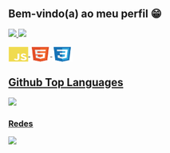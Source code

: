 ## Bem-vindo(a) ao meu perfil 😁

 <div>
   <a href="https://github.com/LucyMattos">
   <img height="180em" src="https://github-readme-stats.vercel.app/api?username=LucyMattos&show_icons=true&theme=tokyonight&include_all_commits=true&count_private=true"/>
   <img height="180em" src="https://github-readme-stats.vercel.app/api/top-langs/?username=LucyMattos&layout=compact&langs_count=6&theme=tokyonight"/>
</div>
    
<div style="display: inline_block"><br>
  <img align="center" alt="Js" height="30" width="40" src="https://raw.githubusercontent.com/devicons/devicon/master/icons/javascript/javascript-plain.svg">
  <img align="center" alt="HTML" height="30" width="40" src="https://raw.githubusercontent.com/devicons/devicon/master/icons/html5/html5-original.svg">
  <img align="center" alt="CSS" height="30" width="40" src="https://raw.githubusercontent.com/devicons/devicon/master/icons/css3/css3-original.svg">
 
<br>

## Github Top Languages
<div>
  <a href = "https://github.com/LucyMattos">
    <img height="180em" src="https://github-readme-stats.vercel.app/api/top-langs/?username=LucyMattos&theme=dracula&show_icons=true&hide_border=false&layout=compact" data-canonical-src="https://github-readme-stats.vercel.app/api/top-langs/?username=LucyMattos&amp;layout=compact&amp;langs_count=7&amp;theme=dracula" style="max-width: 100%;">
</div>
 
### Redes
 
<div> 
  <a href="https://www.linkedin.com/in/lucymattos/" target="_blank"><img src="https://img.shields.io/badge/-LinkedIn-%230077B5?style=for-the-badge&logo=linkedin&logoColor=white" target="_blank"></a>
</div>

